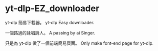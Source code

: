 # yt-dlp-EZ_downloader


yt-dlp 簡易下載器。
yt-dlp Easy downloader.

一個路過的詠唱詩人。
A passing by ai Singer.

只是為 yt-dlp 做了一個前端簡易頁面。
Only make font-end page for yt-dlp.
